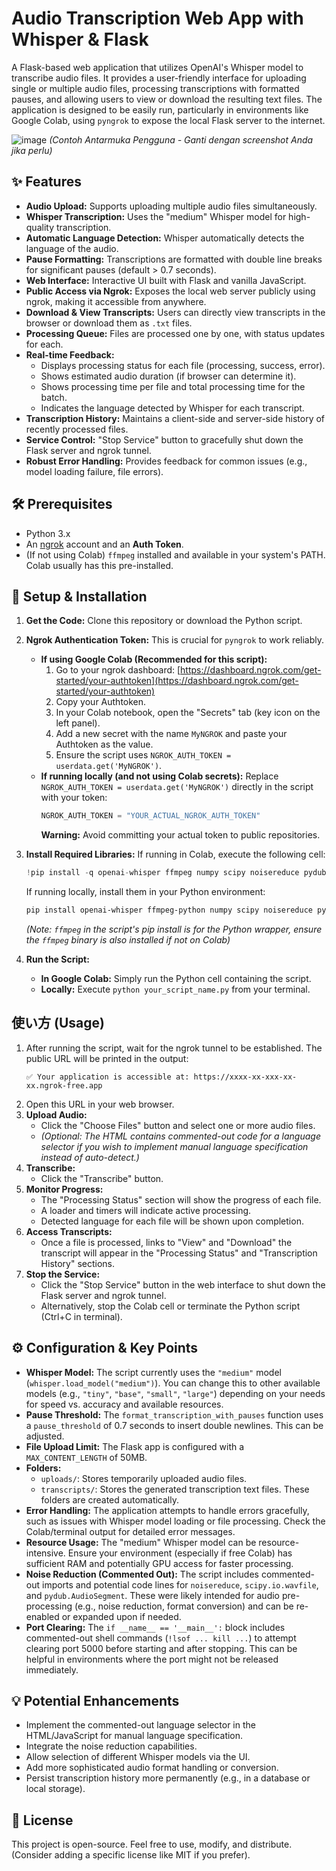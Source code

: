 # Audio Transcription Web App with Whisper & Flask

A Flask-based web application that utilizes OpenAI's Whisper model to transcribe audio files. It provides a user-friendly interface for uploading single or multiple audio files, processing transcriptions with formatted pauses, and allowing users to view or download the resulting text files. The application is designed to be easily run, particularly in environments like Google Colab, using `pyngrok` to expose the local Flask server to the internet.

![image](https://i.ibb.co/k3yG97W/Screenshot-2024-03-15-101908.png)
*(Contoh Antarmuka Pengguna - Ganti dengan screenshot Anda jika perlu)*

## ✨ Features

*   **Audio Upload:** Supports uploading multiple audio files simultaneously.
*   **Whisper Transcription:** Uses the "medium" Whisper model for high-quality transcription.
*   **Automatic Language Detection:** Whisper automatically detects the language of the audio.
*   **Pause Formatting:** Transcriptions are formatted with double line breaks for significant pauses (default > 0.7 seconds).
*   **Web Interface:** Interactive UI built with Flask and vanilla JavaScript.
*   **Public Access via Ngrok:** Exposes the local web server publicly using ngrok, making it accessible from anywhere.
*   **Download & View Transcripts:** Users can directly view transcripts in the browser or download them as `.txt` files.
*   **Processing Queue:** Files are processed one by one, with status updates for each.
*   **Real-time Feedback:**
    *   Displays processing status for each file (processing, success, error).
    *   Shows estimated audio duration (if browser can determine it).
    *   Shows processing time per file and total processing time for the batch.
    *   Indicates the language detected by Whisper for each transcript.
*   **Transcription History:** Maintains a client-side and server-side history of recently processed files.
*   **Service Control:** "Stop Service" button to gracefully shut down the Flask server and ngrok tunnel.
*   **Robust Error Handling:** Provides feedback for common issues (e.g., model loading failure, file errors).

## 🛠️ Prerequisites

*   Python 3.x
*   An [ngrok](https://ngrok.com/) account and an **Auth Token**.
*   (If not using Colab) `ffmpeg` installed and available in your system's PATH. Colab usually has this pre-installed.

## 🚀 Setup & Installation

1.  **Get the Code:**
    Clone this repository or download the Python script.

2.  **Ngrok Authentication Token:**
    This is crucial for `pyngrok` to work reliably.
    *   **If using Google Colab (Recommended for this script):**
        1.  Go to your ngrok dashboard: [https://dashboard.ngrok.com/get-started/your-authtoken](https://dashboard.ngrok.com/get-started/your-authtoken)
        2.  Copy your Authtoken.
        3.  In your Colab notebook, open the "Secrets" tab (key icon on the left panel).
        4.  Add a new secret with the name `MyNGROK` and paste your Authtoken as the value.
        5.  Ensure the script uses `NGROK_AUTH_TOKEN = userdata.get('MyNGROK')`.
    *   **If running locally (and not using Colab secrets):**
        Replace `NGROK_AUTH_TOKEN = userdata.get('MyNGROK')` directly in the script with your token:
        ```python
        NGROK_AUTH_TOKEN = "YOUR_ACTUAL_NGROK_AUTH_TOKEN"
        ```
        **Warning:** Avoid committing your actual token to public repositories.

3.  **Install Required Libraries:**
    If running in Colab, execute the following cell:
    ```python
    !pip install -q openai-whisper ffmpeg numpy scipy noisereduce pydub flask pyngrok
    ```
    If running locally, install them in your Python environment:
    ```bash
    pip install openai-whisper ffmpeg-python numpy scipy noisereduce pydub Flask pyngrok
    ```
    *(Note: `ffmpeg` in the script's pip install is for the Python wrapper, ensure the `ffmpeg` binary is also installed if not on Colab)*

4.  **Run the Script:**
    *   **In Google Colab:** Simply run the Python cell containing the script.
    *   **Locally:** Execute `python your_script_name.py` from your terminal.

## 使い方 (Usage)

1.  After running the script, wait for the ngrok tunnel to be established. The public URL will be printed in the output:
    ```
    ✅ Your application is accessible at: https://xxxx-xx-xxx-xx-xx.ngrok-free.app
    ```
2.  Open this URL in your web browser.
3.  **Upload Audio:**
    *   Click the "Choose Files" button and select one or more audio files.
    *   *(Optional: The HTML contains commented-out code for a language selector if you wish to implement manual language specification instead of auto-detect.)*
4.  **Transcribe:**
    *   Click the "Transcribe" button.
5.  **Monitor Progress:**
    *   The "Processing Status" section will show the progress of each file.
    *   A loader and timers will indicate active processing.
    *   Detected language for each file will be shown upon completion.
6.  **Access Transcripts:**
    *   Once a file is processed, links to "View" and "Download" the transcript will appear in the "Processing Status" and "Transcription History" sections.
7.  **Stop the Service:**
    *   Click the "Stop Service" button in the web interface to shut down the Flask server and ngrok tunnel.
    *   Alternatively, stop the Colab cell or terminate the Python script (Ctrl+C in terminal).

## ⚙️ Configuration & Key Points

*   **Whisper Model:** The script currently uses the `"medium"` model (`whisper.load_model("medium")`). You can change this to other available models (e.g., `"tiny"`, `"base"`, `"small"`, `"large"`) depending on your needs for speed vs. accuracy and available resources.
*   **Pause Threshold:** The `format_transcription_with_pauses` function uses a `pause_threshold` of 0.7 seconds to insert double newlines. This can be adjusted.
*   **File Upload Limit:** The Flask app is configured with a `MAX_CONTENT_LENGTH` of 50MB.
*   **Folders:**
    *   `uploads/`: Stores temporarily uploaded audio files.
    *   `transcripts/`: Stores the generated transcription text files.
    These folders are created automatically.
*   **Error Handling:** The application attempts to handle errors gracefully, such as issues with Whisper model loading or file processing. Check the Colab/terminal output for detailed error messages.
*   **Resource Usage:** The "medium" Whisper model can be resource-intensive. Ensure your environment (especially if free Colab) has sufficient RAM and potentially GPU access for faster processing.
*   **Noise Reduction (Commented Out):** The script includes commented-out imports and potential code lines for `noisereduce`, `scipy.io.wavfile`, and `pydub.AudioSegment`. These were likely intended for audio pre-processing (e.g., noise reduction, format conversion) and can be re-enabled or expanded upon if needed.
*   **Port Clearing:** The `if __name__ == '__main__':` block includes commented-out shell commands (`!lsof ... kill ...`) to attempt clearing port 5000 before starting and after stopping. This can be helpful in environments where the port might not be released immediately.

## 💡 Potential Enhancements

*   Implement the commented-out language selector in the HTML/JavaScript for manual language specification.
*   Integrate the noise reduction capabilities.
*   Allow selection of different Whisper models via the UI.
*   Add more sophisticated audio format handling or conversion.
*   Persist transcription history more permanently (e.g., in a database or local storage).

## 📄 License

This project is open-source. Feel free to use, modify, and distribute. (Consider adding a specific license like MIT if you prefer).
